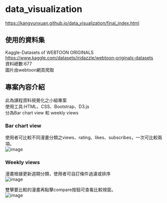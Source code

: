 # data_visualization
https://kangyunxuan.github.io/data_visualization/final_index.html

## 使用的資料集
Kaggle-Datasets of WEBTOON ORIGINALS  
https://www.kaggle.com/datasets/iridazzle/webtoon-originals-datasets  
資料總數:677  
圖片由webtoon網頁爬取  

## 專案內容介紹
此為課程資料視覺化之小組專案  
使用工具:HTML、CSS、Bootstrap、D3.js  
分為Bar chart view 和 weekly views   
### Bar chart view
使用者可比較不同漫畫分類之views、rating、likes、subscribes，一次可比較兩項。  
![image](https://user-images.githubusercontent.com/47325867/185570549-ac157201-696c-451f-a391-e1b16c00bab4.png)

### Weekly views
漫畫根據更新週期分類，使用者可自訂條件過濾或排序  
![image](https://user-images.githubusercontent.com/47325867/185570692-922dc8b4-8761-4c4f-bef5-78e929a7ea43.png)

雙擊要比較的漫畫再點擊compare按鈕可查看比較視窗。  
![image](https://user-images.githubusercontent.com/47325867/185570806-c223b3ea-e5d8-44cd-a19b-f503cc86dbcd.png)
